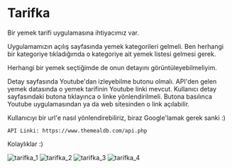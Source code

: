 # Tarifka

Bir yemek tarifi uygulamasına ihtiyacımız var.

Uygulamamızın açılış sayfasında yemek kategorileri gelmeli. Ben herhangi bir kategoriye tıkladığımda o kategoriye ait yemek listesi gelmesi gerek.

Herhangi bir yemek seçtiğimde de onun detayını görüntüleyebilmeliyim.

Detay sayfasında Youtube'dan izleyebilme butonu olmalı. API'den gelen yemek datasında o yemek tarifinin Youtube linki mevcut. Kullanıcı detay sayfasındaki butona tıklayınca o linke yönlendirilmeli. Butona basılınca Youtube uygulamasından ya da web sitesinden o link açılabilir.

Kullanıcıyı bir url'e nasıl yönlendirebiliriz, biraz Google'lamak gerek sanki :)

```
API Linki: https://www.themealdb.com/api.php
```

Kolaylıklar :)


![tarifka_1](https://raw.githubusercontent.com/Kodluyoruz/taskforce/main/react-native/odev_3/figures/tarifka_1.png)
![tarifka_2](https://raw.githubusercontent.com/Kodluyoruz/taskforce/main/react-native/odev_3/figures/tarifka_2.png)
![tarifka_3](https://raw.githubusercontent.com/Kodluyoruz/taskforce/main/react-native/odev_3/figures/tarifka_3.png)
![tarifka_4](https://raw.githubusercontent.com/Kodluyoruz/taskforce/main/react-native/odev_3/figures/tarifka_4.png)


